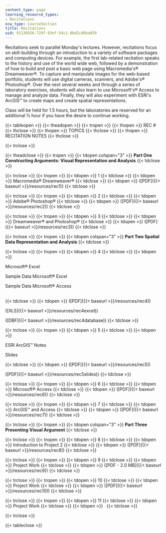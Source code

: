 ```yaml
---
content_type: page
learning_resource_types:
- Recitations
ocw_type: CourseSection
title: Recitations
uid: 91136926-729f-93ef-54c1-8bd2c80ba859
---
```


Recitations seek to parallel Monday's lectures. However, recitations focus on skill-building through an introduction to a variety of software packages and computing devices. For example, the first lab-related recitation speaks to the history and use of the world wide web, followed by a demonstration of how to build and post a basic web page using Macromedia's® Dreamweaver®. To capture and manipulate images for the web-based portfolio, students will use digital cameras, scanners, and Adobe's® Photoshop®. Over the next several weeks and through a series of laboratory exercises, students will also learn to use Microsoft's® Access to manage and analyze data. Finally, they will also experiment with ESRI's ArcGIS™ to create maps and create spatial representations.

Class will be held for 1.5 hours, but the laboratories are reserved for an additional ½ hour if you have the desire to continue working.

{{< tableopen >}}
{{< theadopen >}}
{{< tropen >}}
{{< thopen >}}
REC #
{{< thclose >}}
{{< thopen >}}
TOPICS
{{< thclose >}}
{{< thopen >}}
RECITATION NOTES
{{< thclose >}}

{{< trclose >}}

{{< theadclose >}}
{{< tropen >}}
{{< tdopen colspan="3" >}}
**Part One Constructing Arguments: Visual Representation and Analysis**
{{< tdclose >}}

{{< trclose >}}
{{< tropen >}}
{{< tdopen >}}
1
{{< tdclose >}}
{{< tdopen >}}
Macromedia® Dreamweaver®
{{< tdclose >}}
{{< tdopen >}}
([PDF]({{< baseurl >}}/resources/rec1))
{{< tdclose >}}

{{< trclose >}}
{{< tropen >}}
{{< tdopen >}}
2
{{< tdclose >}}
{{< tdopen >}}
Adobe® Photoshop®
{{< tdclose >}}
{{< tdopen >}}
([PDF]({{< baseurl >}}/resources/rec2))
{{< tdclose >}}

{{< trclose >}}
{{< tropen >}}
{{< tdopen >}}
3
{{< tdclose >}}
{{< tdopen >}}
Dreamweaver® and Photoshop®
{{< tdclose >}}
{{< tdopen >}}
([PDF]({{< baseurl >}}/resources/rec3))
{{< tdclose >}}

{{< trclose >}}
{{< tropen >}}
{{< tdopen colspan="3" >}}
**Part Two Spatial Data Representation and Analysis**
{{< tdclose >}}

{{< trclose >}}
{{< tropen >}}
{{< tdopen >}}
4
{{< tdclose >}}
{{< tdopen >}}


Microsoft® Excel

Sample Data Microsoft® Excel

Sample Data Microsoft® Access  
 


{{< tdclose >}}
{{< tdopen >}}
([PDF]({{< baseurl >}}/resources/rec4))  
  
([XLS]({{< baseurl >}}/resources/rec4excel))  
  
([DBF]({{< baseurl >}}/resources/rec4database))
{{< tdclose >}}

{{< trclose >}}
{{< tropen >}}
{{< tdopen >}}
5
{{< tdclose >}}
{{< tdopen >}}


ESRI ArcGIS™ Notes

Slides


{{< tdclose >}}
{{< tdopen >}}
([PDF]({{< baseurl >}}/resources/rec5))  
  
([PDF]({{< baseurl >}}/resources/rec5slides))
{{< tdclose >}}

{{< trclose >}}
{{< tropen >}}
{{< tdopen >}}
6
{{< tdclose >}}
{{< tdopen >}}
Microsoft® Access
{{< tdclose >}}
{{< tdopen >}}
([PDF]({{< baseurl >}}/resources/rec6))
{{< tdclose >}}

{{< trclose >}}
{{< tropen >}}
{{< tdopen >}}
7
{{< tdclose >}}
{{< tdopen >}}
ArcGIS™ and Access
{{< tdclose >}}
{{< tdopen >}}
([PDF]({{< baseurl >}}/resources/rec7))
{{< tdclose >}}

{{< trclose >}}
{{< tropen >}}
{{< tdopen colspan="3" >}}
**Part Three Presenting Visual Argument**
{{< tdclose >}}

{{< trclose >}}
{{< tropen >}}
{{< tdopen >}}
8
{{< tdclose >}}
{{< tdopen >}}
Introduction to Project 2
{{< tdclose >}}
{{< tdopen >}}
([PDF]({{< baseurl >}}/resources/rec8))
{{< tdclose >}}

{{< trclose >}}
{{< tropen >}}
{{< tdopen >}}
9
{{< tdclose >}}
{{< tdopen >}}
Project Work
{{< tdclose >}}
{{< tdopen >}}
([PDF - 2.0 MB]({{< baseurl >}}/resources/rec9))
{{< tdclose >}}

{{< trclose >}}
{{< tropen >}}
{{< tdopen >}}
10
{{< tdclose >}}
{{< tdopen >}}
Project Work
{{< tdclose >}}
{{< tdopen >}}
([PDF]({{< baseurl >}}/resources/rec10))
{{< tdclose >}}

{{< trclose >}}
{{< tropen >}}
{{< tdopen >}}
11
{{< tdclose >}}
{{< tdopen >}}
Project Work
{{< tdclose >}}
{{< tdopen >}}
 
{{< tdclose >}}

{{< trclose >}}

{{< tableclose >}}